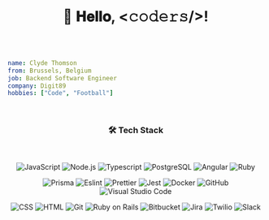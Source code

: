 <h1 align="center">
  👋 𝐇𝐞𝐥𝐥𝐨, <𝚌𝚘𝚍𝚎𝚛𝚜/>!
</h1>

<br/>
<br/>

```yaml
name: Clyde Thomson
from: Brussels, Belgium
job: Backend Software Engineer
company: Digit89
hobbies: ["Code", "Football"]
```

<center>

<br/>

### 🛠 Tech Stack

<br/>

![JavaScript](https://img.shields.io/badge/-JavaScript-05122A?style=flat&logo=javascript)
![Node.js](https://img.shields.io/badge/-Node.js-05122A?style=flat&logo=node.js)
![Typescript](https://img.shields.io/badge/-Typescript-05122A?style=flat&logo=typescript)
![PostgreSQL](https://img.shields.io/badge/-PostgreSQL-05122A?style=flat&logo=postgresql)
![Angular](https://img.shields.io/badge/-Angular-05122A?style=flat&logo=angular)
![Ruby](https://img.shields.io/badge/-Ruby-05122A?style=flat&logo=ruby)
<br/>

![Prisma](https://img.shields.io/badge/-Prisma-05122A?style=flat&logo=prisma)
![Eslint](https://img.shields.io/badge/-Eslint-05122A?style=flat&logo=eslint)
![Prettier](https://img.shields.io/badge/-Prettier-05122A?style=flat&logo=prettier)
![Jest](https://img.shields.io/badge/-Jest-05122A?style=flat&logo=jest)
![Docker](https://img.shields.io/badge/-Docker-05122A?style=flat&logo=docker)
![GitHub](https://img.shields.io/badge/-GitHub-05122A?style=flat&logo=github)
![Visual Studio Code](https://img.shields.io/badge/-Visual%20Studio%20Code-05122A?style=flat&logo=visual-studio-code&logoColor=007ACC)
<br/>

![CSS](https://img.shields.io/badge/-CSS-05122A?style=flat&logo=CSS3&logoColor=1572B6)
![HTML](https://img.shields.io/badge/-HTML-05122A?style=flat&logo=HTML5)
![Git](https://img.shields.io/badge/-Git-05122A?style=flat&logo=git)
![Ruby on Rails](https://img.shields.io/badge/-Ruby%20On%20Rails-05122A?style=flat&logo=ruby-on-rails)
![Bitbucket](https://img.shields.io/badge/-Bitbucket-05122A?style=flat&logo=bitbucket)
![Jira](https://img.shields.io/badge/-Jira-05122A?style=flat&logo=jira)
![Twilio](https://img.shields.io/badge/-Twilio-05122A?style=flat&logo=twilio)
![Slack](https://img.shields.io/badge/-Slack-05122A?style=flat&logo=slack)

</center>

<br/>
<br/>
